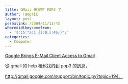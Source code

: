 ```yaml
---
title: GMail 要提供 POP3 了
author: TaopaiC
layout: post
permalink: /2004/11/11/45
wheredidtheycomefrom:
  - 's:15:"a:1:{i:0;i:46;}";'
categories:
  - Computer
---
```

[Google Brings E-Mail Client Access to Gmail][1]

從 gmail 的 help 裡也找的到 pop3 的訊息，

http://gmail.google.com/support/bin/topic.py?topic=194。

 [1]: http://www.eweek.com/article2/0,1759,1723553,00.asp